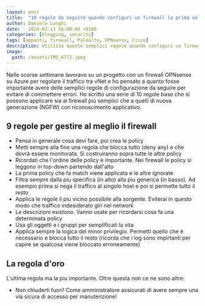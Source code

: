 ```yaml
---
layout: post
title:  "10 regole da seguire quando configuri un firewall la prima volta"
author: Daniele Longhi
date:   2024-02-13 16:00:00 +0100
categories: [blogging, security]
tags: [appunti, firewall, Paloalto, OPNsense, Cisco] 
description: Utilizza queste semplici regole quando configuri un firewall per gestirlo al meglio senza commettere errori.
image:
  path: /assets/IMG_6772.jpeg
---
```

Nelle scorse settimane lavoravo su un progetto con un firewall OPNsense su Azure per regolare il traffico tra vNet e ho pensato a quanto fosse importante avere delle semplici regole di configurazione da seguire per evitare di commettere errori.
Ho scritto una serie di 10 regole base che si possono applicare sia ai firewall più semplici che a quelli di nuova generazione (NGFW) con riconoscimento applicativo.


## 9 regole per gestire al meglio il firewall
- Pensa in generale cosa devi fare, poi crea le policy
- Metti sempre alla fine una regola che blocca tutto (deny any) e che dovrà essere monitorata. Si costruiranno sopra tutte le altre policy
- Ricordati che l'ordine delle policy è importante. Nei firewall le policy si leggono in top-down partendo dall'alto
- La prima policy che fa match viene applicata e le altre ignorate
- Filtra sempre dalla piu specifica (in alto) alla piu generica (in basso). Ad esempio prima si nega il traffico al singolo host e poi si permette tutto il resto
- Applica le regole il piu vicino possibile alla sorgente. Eviterai in questo modo che traffico indesiderato giri nel network
- Le descrizioni esistono. Vanno usate per ricordarsi cosa fa una determinata policy
- Usa gli oggetti e i gruppi per semplificati la vita
- Applica sempre la logica del minor privilegio. Permetti quello che è necessario e blocca tutto il resto (ricorda che i log sono impirtanti per capire se qualcosa viene bloccato erroneamente)

## La regola d'oro
L'ultima regola ma la piu importante. Oltre questa non ce ne sono altre:
- Non chiuderti fuori! Come amministratore assicurati di avere sempre una via sicura di accesso per manutenzione!